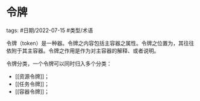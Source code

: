 # 令牌


tags: #日期/2022-07-15 #类型/术语 




令牌（token）是一种器。令牌之内容包括主容器之属性。令牌之位置为，其往往依附于其主容器。令牌之作用是作为对主容器的解释、或者说明。

令牌分类，一个令牌可以同时归入多个分类：
- [[资源令牌]]；
- [[任务令牌]]；
- [[容器令牌]]；


